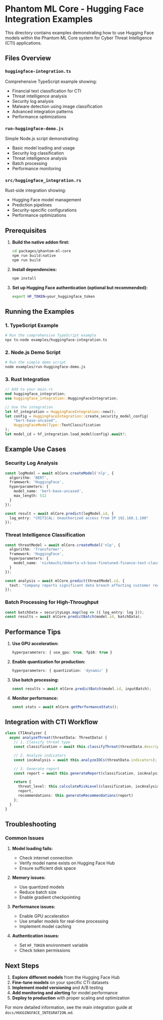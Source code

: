# Phantom ML Core - Hugging Face Integration Examples

This directory contains examples demonstrating how to use Hugging Face models within the Phantom ML Core system for Cyber Threat Intelligence (CTI) applications.

## Files Overview

### `huggingface-integration.ts`
Comprehensive TypeScript example showing:
- Financial text classification for CTI
- Threat intelligence analysis
- Security log analysis
- Malware detection using image classification
- Advanced integration patterns
- Performance optimizations

### `run-huggingface-demo.js`
Simple Node.js script demonstrating:
- Basic model loading and usage
- Security log classification
- Threat intelligence analysis
- Batch processing
- Performance monitoring

### `src/huggingface_integration.rs`
Rust-side integration showing:
- Hugging Face model management
- Prediction pipelines
- Security-specific configurations
- Performance optimizations

## Prerequisites

1. **Build the native addon first:**
   ```bash
   cd packages/phantom-ml-core
   npm run build:native
   npm run build
   ```

2. **Install dependencies:**
   ```bash
   npm install
   ```

3. **Set up Hugging Face authentication (optional but recommended):**
   ```bash
   export HF_TOKEN=your_huggingface_token
   ```

## Running the Examples

### 1. TypeScript Example
```bash
# Run the comprehensive TypeScript example
npx ts-node examples/huggingface-integration.ts
```

### 2. Node.js Demo Script
```bash
# Run the simple demo script
node examples/run-huggingface-demo.js
```

### 3. Rust Integration
```rust
// Add to your main.rs
mod huggingface_integration;
use huggingface_integration::HuggingFaceIntegration;

// Use the integration
let hf_integration = HuggingFaceIntegration::new();
let config = HuggingFaceIntegration::create_security_model_config(
    "bert-base-uncased",
    HuggingFaceModelType::TextClassification
);
let model_id = hf_integration.load_model(config).await?;
```

## Example Use Cases

### Security Log Analysis
```typescript
const logModel = await mlCore.createModel('nlp', {
  algorithm: 'BERT',
  framework: 'HuggingFace',
  hyperparameters: {
    model_name: 'bert-base-uncased',
    max_length: 512
  }
});

const result = await mlCore.predict(logModel.id, {
  log_entry: "CRITICAL: Unauthorized access from IP 192.168.1.100"
});
```

### Threat Intelligence Classification
```typescript
const threatModel = await mlCore.createModel('nlp', {
  algorithm: 'Transformer',
  framework: 'HuggingFace',
  hyperparameters: {
    model_name: 'nickmuchi/deberta-v3-base-finetuned-finance-text-classification'
  }
});

const analysis = await mlCore.predict(threatModel.id, {
  text: "Company reports significant data breach affecting customer records"
});
```

### Batch Processing for High-Throughput
```typescript
const batchData = securityLogs.map(log => ({ log_entry: log }));
const results = await mlCore.predictBatch(model.id, batchData);
```

## Performance Tips

1. **Use GPU acceleration:**
   ```typescript
   hyperparameters: { use_gpu: true, fp16: true }
   ```

2. **Enable quantization for production:**
   ```typescript
   hyperparameters: { quantization: 'dynamic' }
   ```

3. **Use batch processing:**
   ```typescript
   const results = await mlCore.predictBatch(model.id, inputBatch);
   ```

4. **Monitor performance:**
   ```typescript
   const stats = await mlCore.getPerformanceStats();
   ```

## Integration with CTI Workflow

```typescript
class CTIAnalyzer {
  async analyzeThreat(threatData: ThreatData) {
    // 1. Classify threat type
    const classification = await this.classifyThreat(threatData.description);

    // 2. Analyze indicators
    const iocAnalysis = await this.analyzeIOCs(threatData.indicators);

    // 3. Generate report
    const report = await this.generateReport(classification, iocAnalysis);

    return {
      threat_level: this.calculateRiskLevel(classification, iocAnalysis),
      report,
      recommendations: this.generateRecommendations(report)
    };
  }
}
```

## Troubleshooting

### Common Issues

1. **Model loading fails:**
   - Check internet connection
   - Verify model name exists on Hugging Face Hub
   - Ensure sufficient disk space

2. **Memory issues:**
   - Use quantized models
   - Reduce batch size
   - Enable gradient checkpointing

3. **Performance issues:**
   - Enable GPU acceleration
   - Use smaller models for real-time processing
   - Implement model caching

4. **Authentication issues:**
   - Set `HF_TOKEN` environment variable
   - Check token permissions

## Next Steps

1. **Explore different models** from the Hugging Face Hub
2. **Fine-tune models** on your specific CTI datasets
3. **Implement model versioning** and A/B testing
4. **Add monitoring and alerting** for model performance
5. **Deploy to production** with proper scaling and optimization

For more detailed information, see the main integration guide at `docs/HUGGINGFACE_INTEGRATION.md`.